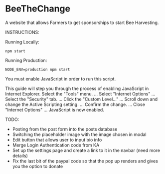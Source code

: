 # BeeTheChange

A website that allows Farmers to get sponsorships to start Bee Harvesting.

INSTRUCTIONS:

Running Locally:

`npm start`

Running Production:

`NODE_ENV=production npm start`

You must enable JavaScript in order to run this script.

This guide will step you through the process of enabling JavaScript in Internet Explorer.
Select the "Tools" menu. ...
Select "Internet Options" ...
Select the "Security" tab. ...
Click the "Custom Level..." ...
Scroll down and change the Active Scripting setting. ...
Confirm the change. ...
Close "Internet Options" ...
JavaScript is now enabled.

TODO:

- Posting from the post form into the posts database
- Switching the placeholder image with the image chosen in modal
- Edit button that allows user to input bio info
- Merge Login Authentication code from KA
- Set up the settings page and create a link to it in the navbar (need more details)
- Fix the last bit of the paypal code so that the pop up renders and gives you the option to donate
